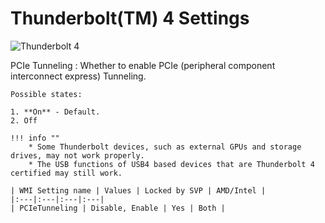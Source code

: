 # Thunderbolt(TM) 4 Settings

![Thunderbolt 4](https://cdrt.github.io/mk_docs/ref/bios/settings/thinkpad/img/tp_thunderbolttm4.png)

PCIe Tunneling
:  Whether to enable PCIe (peripheral component interconnect express) Tunneling.

    Possible states:

    1. **On** - Default.
    2. Off

    !!! info ""
        * Some Thunderbolt devices, such as external GPUs and storage drives, may not work properly.
        * The USB functions of USB4 based devices that are Thunderbolt 4 certified may still work.

    | WMI Setting name | Values | Locked by SVP | AMD/Intel |
    |:---|:---|:---|:---|
    | PCIeTunneling | Disable, Enable | Yes | Both |
